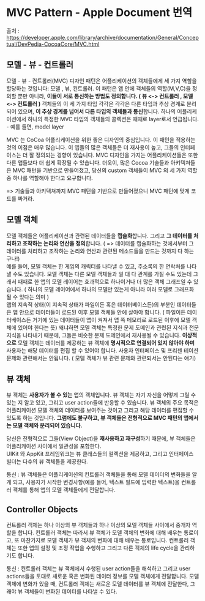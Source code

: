 # MVC Pattern - Apple Document 번역 

출처 : <https://developer.apple.com/library/archive/documentation/General/Conceptual/DevPedia-CocoaCore/MVC.html>

## 모델 - 뷰 - 컨트롤러

모델 - 뷰 - 컨트롤러(MVC) 디자인 패턴은 어플리케이션의 객체들에게 세 가지 역할을 할당하는 것입니다: 모델 , 뷰, 컨트롤러. 
이 패턴은 앱 안에 객체들의 역할(M,V,C)을 정의할 뿐만 아니라, **이들이 서로 통신하는 방법도 정의합니다. ( 뷰 <-> 컨트롤러 , 모델 <-> 컨트롤러 )**
객체들의 이 세 가지 타입 각각은 각각은 다른 타입과 추상 경계로 분리되어 있으며, **이 추상 경계를 넘어서 다른 타입의 객체들과 통신**합니다. 
하나의 어플리케이션에서 하나의 특정한 MVC 타입의 객체들의 콜렉션은 때때로 layer로서 언급됩니다. - 예를 들면, model layer

MVC 는 CoCoa 어플리케이션을 위한 좋은 디자인의 중심입니다. 
이 패턴을 적용하는 것의 이점은 매우 많습니다. 이 앱들의 많은 객체들은 더 재사용이 높고, 그들의 인터페이스는 더 잘 정의되는 경향이 있습니다.
MVC 디자인을 가지는 어플리케이션들은 또한 다른 앱들보다 더 쉽게 확장될 수 있습니다.
더욱이, 많은 Cocoa 기술들과 아키텍쳐들은 MVC 패턴을 기반으로 만들어졌고, 당신의 custom 객체들이 MVC 의 세 가지 역할 중 하나를 역할해야 한다고 요구합니다.

=> 기술들과 아키텍쳐까지 MVC 패턴을 기반으로 만들어졌으니 MVC 패턴에 맞게 코드를 짜거라.

## 모델 객체 

모델 객체들은 어플리케이션과 관련된 데이터들을 **캡슐화**합니다. 그리고 **그 데이터를 처리하고 조작하는 논리와 연산을 정의**합니다. ( => 데이터를 캡슐화하는 것에서부터 그 데이터를 처리하고 조작하는 논리와 연산과 관련된 메소드들을 만드는 것까지 다 하는 구나!)
<br> 예를 들어, 모델 객체는 한 게임의 캐릭터를 나타낼 수 있고, 주소록의 한 연락처를 나타낼 수도 있습니다. 
모델 객체는 다른 모델 객체들과 일 대 다 관계를 가질 수도 있는데 그래서 때때로 한 앱의 모델 레이어는 효과적으로 하나이거나 더 많은 객체 그래프일 수 있습니다. ( 하나의 모델 레이어에서 하나의 모델만 있는게 아니라 여러 모델로 그래프화 될 수 있다는 의미 ) 
<br>앱의 지속적 상태(이 지속적 상태가 파일이든 혹은 데이터베이스든)의 부분인 데이터들은 앱 안으로 데이터들이 로드된 이후 모델 객체들 안에 살아야 합니다. ( 파일이든 데이터베이스든 거기에 있는 데이터들이 앱이 켜져서 앱 쪽 메모리로 로드된 이후에 모델 객체에 있어야 한다는 뜻)
왜냐하면 모델 객체는 특정한 문제 도메인과 관련된 지식과 전문 지식을 나타내기 때문에, 그들은 비슷한 문제 도메인에서 재사용될 수 있습니다. **이상적으로** 모델 객체는 데이터를 제공하는 뷰 객체에 **명시적으로 연결되어 있지 않아야 하며** 사용자는 해당 데이터를 편집 할 수 있어야 합니다. 사용자 인터페이스 및 프리젠 테이션 문제와 관련해서는 안됩니다. ( 모델 객체가 뷰 관련 문제와 관련되서는 안된다는 얘기)

## 뷰 객체 

뷰 객체는 **사용자가 볼 수 있는** 앱의 객체입니다.
뷰 객체는 자기 자신을 어떻게 그릴 수 있는 지 알고 있고, 그리고 user action들에 반응할 수 있습니다. 
뷰 객체의 주요 목적은 어플리케이션 모델 객체의 데이터를 보여주는 것이고 그리고 해당 데이터를 편집할 수 있도록 하는 것입니다. 
**그럼에도 불구하고, 뷰 객체들은 전형적으로 MVC 패턴의 앱에서는 모델 객체와 분리되어 있습니다.** 

당신은 전형적으로 그들(View Object)을 **재사용하고 재구성**하기 때문에, 뷰 객체들은 어플리케이션 사이에서 일관성을 포함한다.  
UIKit 와 AppKit 프레임워크는 뷰 클래스들의 컬렉션을 제공하고, 그리고 인터페이스 빌더는 다수의 뷰 객체들을 제공한다. 

통신 : 뷰 객체들은 어플리케이션의 컨트롤러 객체들을 통해 모델 데이터의 변화들을 알게 되고, 
사용자가 시작한 변경사항(예를 들어, 텍스트 필드에 입력한 텍스트)을 컨트롤러 객체를 통해 앱의 모델 객체들에게 전달합니다.

## Controller Objects

컨트롤러 객체는 하나 이상의 뷰 객체들과 하나 이상의 모델 객체들 사이에서 중개자 역할을 합니다. 
컨트롤러 객체는 따라서 뷰 객체가 모델 객체의 변화에 대해 배우는 통로이고, 또 마찬가지로 모델 객체가 뷰 객체의 변화에 대해 배우는 통로입니다. 
컨트롤러 객체는 또한 앱의 설정 및 조정 작업을 수행하고 그리고 다른 객체의 life cycle을 관리하기도 합니다.    

통신 : 컨트롤러 객체는 뷰 객체에서 수행된 user action들을 해석하고 그리고 user actions들을 토대로 새로운 혹은 변화된 데이터 정보를 모델 객체에게 전달합니다. 모델 객체에 변화가 있을 때, 컨트롤러 객체는 새로운 모델 데이터를 뷰 객체에 전달한다, 그래야 뷰 객체들이 변화된 데이터를 나타낼 수 있다. 
